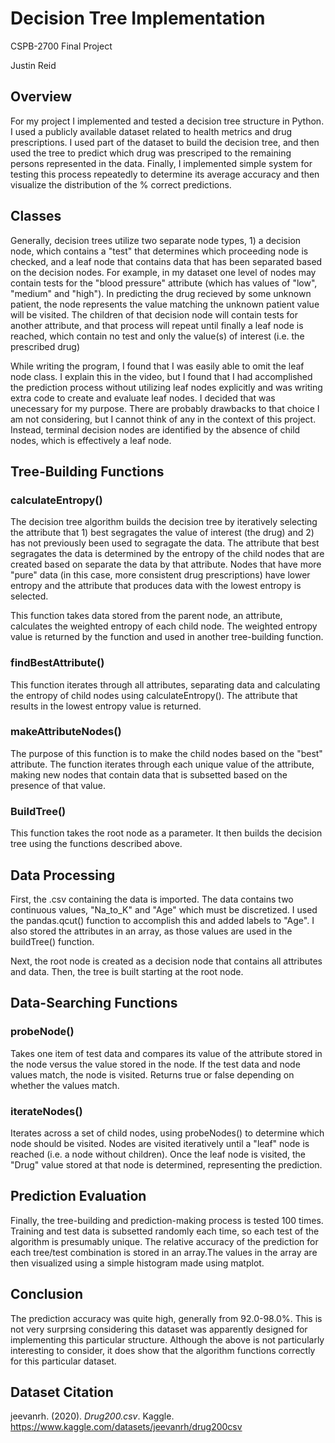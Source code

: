 # Decision Tree Implementation
CSPB-2700 Final Project

Justin Reid

## Overview
For my project I implemented and tested a decision tree structure in Python. I used a publicly available dataset related to health metrics and drug prescriptions. I used part of the dataset to build the decision tree, and then used the tree to predict which drug was prescriped to the remaining persons represented in the data. Finally, I implemented simple system for testing this process repeatedly to determine its average accuracy and then visualize the distribution of the % correct predictions. 

## Classes
Generally, decision trees utilize two separate node types, 1) a decision node, which contains a "test" that determines which proceeding node is checked, and a leaf node that contains data that has been separated based on the decision nodes. For example, in my dataset one level of nodes may contain tests for the "blood pressure" attribute (which has values of "low", "medium" and "high"). In predicting the drug recieved by some unknown patient, the node represents the value matching the unknown patient value will be visited. The children of that decision node will contain tests for another attribute, and that process will repeat until finally a leaf node is reached, which contain no test and only the value(s) of interest (i.e. the prescribed drug)

While writing the program, I found that I was easily able to omit the leaf node class. I explain this in the video, but I found that I had accomplished the prediction process without utilizing leaf nodes explicitly and was writing extra code to create and evaluate leaf nodes. I decided that was unecessary for my purpose. There are probably drawbacks to that choice I am not considering, but I cannot think of any in the context of this project. Instead, terminal decision nodes are identified by the absence of child nodes, which is effectively a leaf node. 

## Tree-Building Functions

### calculateEntropy()
The decision tree algorithm builds the decision tree by iteratively selecting the attribute that 1) best segragates the value of interest (the drug) and 2) has not previously been used to segragate the data. The attribute that best segragates the data is determined by the entropy of the child nodes that are created based on separate the data by that attribute. Nodes that have more "pure" data (in this case, more consistent drug prescriptions) have lower entropy and the attribute that produces data with the lowest entropy is selected. 

This function takes data stored from the parent node, an attribute, calculates the weighted entropy of each child node. The weighted entropy value is returned by the function and used in another tree-building function. 

### findBestAttribute()
This function iterates through all attributes, separating data and calculating the entropy of child nodes using calculateEntropy(). The attribute that results in the lowest entropy value is returned. 

### makeAttributeNodes()
The purpose of this function is to make the child nodes based on the "best" attribute. The function iterates through each unique value of the attribute, making new nodes that contain data that is subsetted based on the presence of that value. 

### BuildTree()
This function takes the root node as a parameter. It then builds the decision tree using the functions described above. 

## Data Processing
First, the .csv containing the data is imported. The data contains two continuous values, "Na_to_K" and "Age" which must be discretized. I used the pandas.qcut() function to accomplish this and added labels to "Age". I also stored the attributes in an array, as those values are used in the buildTree() function. 

Next, the root node is created as a decision node that contains all attributes and data. Then, the tree is built starting at the root node. 

## Data-Searching Functions

### probeNode()
Takes one item of test data and compares its value of the attribute stored in the node versus the value stored in the node. If the test data and node values match, the node is visited. Returns true or false depending on whether the values match. 

### iterateNodes()
Iterates across a set of child nodes, using probeNodes() to determine which node should be visited. Nodes are visited iteratively until a "leaf" node is reached (i.e. a node without children). Once the leaf node is visited, the "Drug" value stored at that node is determined, representing the prediction. 

## Prediction Evaluation
Finally, the tree-building and prediction-making process is tested 100 times. Training and test data is subsetted randomly each time, so each test of the algorithm is presumably unique. The relative accuracy of the prediction for each tree/test combination is stored in an array.The values in the array are then visualized using a simple histogram made using matplot. 

## Conclusion
The prediction accuracy was quite high, generally from 92.0-98.0%. This is not very surprsing considering this dataset was apparently designed for implementing this particular structure. Although the above is not particularly interesting to consider, it does show that the algorithm functions correctly for this particular dataset. 

## Dataset Citation

jeevanrh. (2020). *Drug200.csv*. Kaggle. https://www.kaggle.com/datasets/jeevanrh/drug200csv
